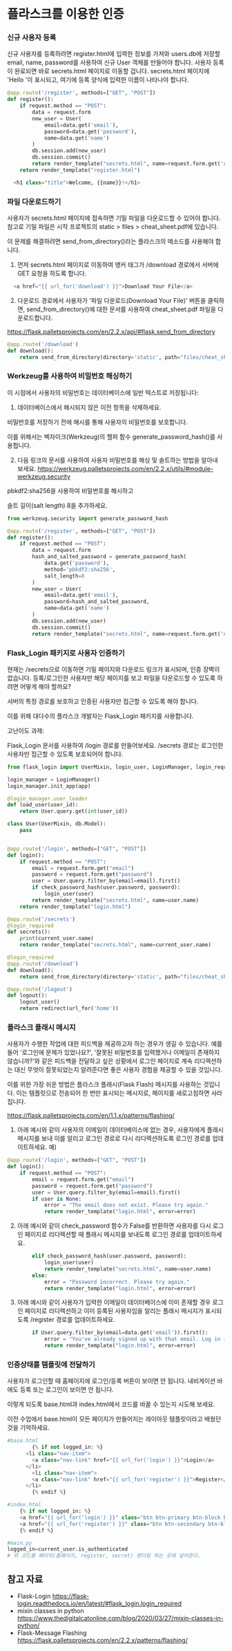 # 플라스크를 이용한 인증

### 신규 사용자 등록
신규 사용자를 등록하려면 register.html에 입력한 정보를 가져와 users.db에 저장할 email, name, password를 사용하여 신규 User 객체를 만들어야 합니다.
사용자 등록이 완료되면 바로 secrets.html 페이지로 이동할 겁니다.
secrets.html 페이지에 'Hello <insert name>'이 표시되고, 여기에 등록 양식에 입력한 이름이 나타나야 합니다.
```python
@app.route('/register', methods=["GET", "POST"])
def register():
    if request.method == "POST":
        data = request.form
        new_user = User(
            email=data.get('email'),
            password=data.get('password'),
            name=data.get('name')
        )
        db.session.add(new_user)
        db.session.commit()
        return render_template("secrets.html", name=request.form.get('name'))
    return render_template("register.html")
```
```python
  <h1 class="title">Welcome, {{name}}!</h1>
```

### 파일 다운로드하기
사용자가 secrets.html 페이지에 접속하면 기밀 파일을 다운로드할 수 있어야 합니다. 참고로 기밀 파일은 시작 프로젝트의 static > files > cheat_sheet.pdf에 있습니다.

이 문제를 해결하려면 send_from_directory()라는 플라스크의 메소드를 사용해야 합니다.

1. 먼저 secrets.html 페이지로 이동하여 앵커 태그가 /download 경로에서 서버에 GET 요청을 하도록 합니다.
```python
  <a href="{{ url_for('download') }}">Download Your File</a>

```
2. 다운로드 경로에서 사용자가 '파일 다운로드(Download Your File)' 버튼을 클릭하면, send_from_directory()에 대한 문서를 사용하여 cheat_sheet.pdf 파일을 다운로드합니다.

https://flask.palletsprojects.com/en/2.2.x/api/#flask.send_from_directory
```python
@app.route('/download')
def download():
    return send_from_directory(directory='static', path="files/cheat_sheet.pdf")
```

### Werkzeug를 사용하여 비밀번호 해싱하기
이 시점에서 사용자의 비밀번호는 데이터베이스에 일반 텍스트로 저장됩니다:

1. 데이터베이스에서 해시되지 않은 이전 항목을 삭제하세요.

비밀번호를 저장하기 전에 해시를 통해 사용자의 비밀번호를 보호합니다.

이를 위해서는 벡자이크(Werkzeug)의 헬퍼 함수 generate_password_hash()를 사용합니다.

2. 다음 링크의 문서를 사용하여 사용자 비밀번호를 해싱 및 솔트하는 방법을 알아내 보세요.
https://werkzeug.palletsprojects.com/en/2.2.x/utils/#module-werkzeug.security

pbkdf2:sha256을 사용하여 비밀번호를 해시하고

솔트 길이(salt length) 8을 추가하세요.
```python
from werkzeug.security import generate_password_hash

@app.route('/register', methods=["GET", "POST"])
def register():
    if request.method == "POST":
        data = request.form
        hash_and_salted_password = generate_password_hash(
            data.get('password'),
            method='pbkdf2:sha256',
            salt_length=8
        )
        new_user = User(
            email=data.get('email'),
            password=hash_and_salted_password,
            name=data.get('name')
        )
        db.session.add(new_user)
        db.session.commit()
        return render_template("secrets.html", name=request.form.get('name'))
```

### Flask_Login 패키지로 사용자 인증하기
현재는 /secrets으로 이동하면 기밀 페이지와 다운로드 링크가 표시되며, 인증 장벽이 없습니다. 등록/로그인한 사용자만 해당 페이지를 보고 파일을 다운로드할 수 있도록 하려면 어떻게 해야 할까요?

서버의 특정 경로를 보호하고 인증된 사용자만 접근할 수 있도록 해야 합니다.

이를 위해 대다수의 플라스크 개발자는 Flask_Login 패키지를 사용합니다.

고난이도 과제:

Flask_Login 문서를 사용하여 /login 경로를 만들어보세요. /secrets 경로는 로그인한 사용자만 접근할 수 있도록 보호되어야 합니다.

```python
from flask_login import UserMixin, login_user, LoginManager, login_required, current_user, logout_user

login_manager = LoginManager()
login_manager.init_app(app)

@login_manager.user_loader
def load_user(user_id):
    return User.query.get(int(user_id))

class User(UserMixin, db.Model):
    pass


@app.route('/login', methods=["GET", "POST"])
def login():
    if request.method == "POST":
        email = request.form.get("email")
        password = request.form.get("password")
        user = User.query.filter_by(email=email).first()
        if check_password_hash(user.password, password):
            login_user(user)
        return render_template("secrets.html", name=user.name)
    return render_template("login.html")

@app.route('/secrets')
@login_required
def secrets():
    print(current_user.name)
    return render_template("secrets.html", name=current_user.name)

@login_required
@app.route('/download')
def download():
    return send_from_directory(directory='static', path="files/cheat_sheet.pdf")

@app.route('/logout')
def logout():
    logout_user()
    return redirect(url_for('home'))

```
### 플라스크 플래시 메시지
사용자가 수행한 작업에 대한 피드백을 제공하고자 하는 경우가 생길 수 있습니다. 예를 들어 '로그인에 문제가 있었나요?', '잘못된 비밀번호를 입력했거나 이메일이 존재하지 않습니까?'와 같은 피드백을 전달하고 싶은 상황에서 로그인 페이지로 계속 리디렉션하는 대신 무엇이 잘못되었는지 알려준다면 좋은 사용자 경험을 제공할 수 있을 것입니다.

이를 위한 가장 쉬운 방법은 플라스크 플래시(Flask Flash) 메시지를 사용하는 것입니다. 이는 템플릿으로 전송되어 한 번만 표시되는 메시지로, 페이지를 새로고침하면 사라집니다.

https://flask.palletsprojects.com/en/1.1.x/patterns/flashing/

1. 아래 예시와 같이 사용자의 이메일이 데이터베이스에 없는 경우, 사용자에게 플래시 메시지를 보내 이를 알리고 로그인 경로로 다시 리디렉션하도록 로그인 경로를 업데이트하세요. 예)
```python
@app.route('/login', methods=["GET", "POST"])
def login():
    if request.method == "POST":
        email = request.form.get("email")
        password = request.form.get("password")
        user = User.query.filter_by(email=email).first()
        if user is None:
            error = "The email does not exist. Please try again."
            return render_template("login.html", error=error)
```

2. 아래 예시와 같이 check_password 함수가 False를 반환하면 사용자를 다시 로그인 페이지로 리디렉션할 때 플래시 메시지를 보내도록 로그인 경로를 업데이트하세요.
```python
        elif check_password_hash(user.password, password):
            login_user(user)
            return render_template("secrets.html", name=user.name)
        else:
            error = "Password incorrect. Please try again."
            return render_template("login.html", error=error)
```

3. 아래 예시와 같이 사용자가 입력한 이메일이 데이터베이스에 이미 존재할 경우 로그인 페이지로 리디렉션하고 이미 등록된 사용자임을 알리는 플래시 메시지가 표시되도록 /register 경로를 업데이트하세요.
```python
        if User.query.filter_by(email=data.get('email')).first():
            error = "You've already signed up with that email. Log in instead!"
            return render_template("login.html", error=error)
```
### 인증상태를 템플릿에 전달하기
사용자가 로그인할 때 홈페이지에 로그인/등록 버튼이 보이면 안 됩니다. 내비게이션 바에도 등록 또는 로그인이 보이면 안 됩니다.

이렇게 되도록 base.html과 index.html에서 코드를 바꿀 수 있는지 시도해 보세요.

이전 수업에서 base.html이 모든 페이지가 만들어지는 레이아웃 템플릿이라고 배웠던 것을 기억하세요.
```python
#base.html
        {% if not logged_in: %}
      <li class="nav-item">
        <a class="nav-link" href="{{ url_for('login') }}">Login</a>
      </li>
        <li class="nav-item">
        <a class="nav-link" href="{{ url_for('register') }}">Register</a>
      </li>
        {% endif %}
```
```python
#index.html
    {% if not logged_in: %}
    <a href="{{ url_for('login') }}" class="btn btn-primary btn-block btn-large">Login</a>
    <a href="{{ url_for('register') }}" class="btn btn-secondary btn-block btn-large">Register</a>
    {% endif %}
```
```python
#main.py
logged_in=current_user.is_authenticated
# 위 코드를 페이지(홈페이지, register, secret) 렌더링 하는 곳에 넣어준다.
```

## 참고 자료
- Flask-Login
https://flask-login.readthedocs.io/en/latest/#flask_login.login_required
- mixin classes in python
https://www.thedigitalcatonline.com/blog/2020/03/27/mixin-classes-in-python/
- Flask-Message Flashing
https://flask.palletsprojects.com/en/2.2.x/patterns/flashing/